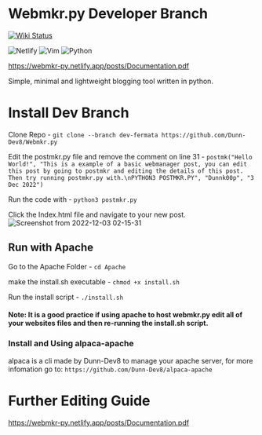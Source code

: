 # Webmkr.py Developer Branch
[![Wiki Status](https://api.netlify.com/api/v1/badges/581b5701-5a3f-4a38-9a41-83886fd8b82e/deploy-status)](https://app.netlify.com/sites/webmkr-py/deploys)

![Netlify](https://img.shields.io/badge/netlify-%23000000.svg?style=for-the-badge&logo=netlify&logoColor=#00C7B7)
![Vim](https://img.shields.io/badge/VIM-%2311AB00.svg?style=for-the-badge&logo=vim&logoColor=white)
![Python](https://img.shields.io/badge/python-3670A0?style=for-the-badge&logo=python&logoColor=ffdd54)

https://webmkr-py.netlify.app/posts/Documentation.pdf



Simple, minimal and lightweight blogging tool written in python.

# Install Dev Branch
Clone Repo - 
`git clone --branch dev-fermata https://github.com/Dunn-Dev8/Webmkr.py`

Edit the postmkr.py file
and remove the comment on line 31 -
`postmk("Hello World!", "This is a example of a basic webmanager post, you can edit this post by going to postmkr and editing the details of this post. Then try running postmkr.py with.\nPYTHON3 POSTMKR.PY", "Dunnk00p", "3 Dec 2022")`

Run the code with - 
`python3 postmkr.py`

Click the Index.html file and navigate to your new post.
![Screenshot from 2022-12-03 02-15-31](https://user-images.githubusercontent.com/78283092/205331428-585d737b-2bfb-44e5-8d73-df1da3910a8c.png)


## Run with Apache
Go to the Apache Folder -
`cd Apache`

make the install.sh executable -
`chmod +x install.sh`

Run the install script -
`./install.sh`
#### Note: It is a good practice if using apache to host webmkr.py edit all of your websites files and then re-running the install.sh script.

### Install and Using alpaca-apache
alpaca is a cli made by Dunn-Dev8 to manage your apache server, for more infomation go to: 
`https://github.com/Dunn-Dev8/alpaca-apache`

# Further Editing Guide
https://webmkr-py.netlify.app/posts/Documentation.pdf
